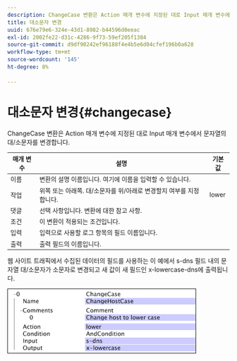 ```yaml
---
description: ChangeCase 변환은 Action 매개 변수에 지정된 대로 Input 매개 변수에서 문자열의 대/소문자를 변경합니다.
title: 대소문자 변경
uuid: 676e79e6-324e-43d1-8982-b44596d0eeac
exl-id: 2002fe22-d31c-4286-9f73-59ef205f1384
source-git-commit: d9df90242ef96188f4e4b5e6d04cfef196b0a628
workflow-type: tm+mt
source-wordcount: '145'
ht-degree: 8%

---
```


# 대소문자 변경{#changecase}

ChangeCase 변환은 Action 매개 변수에 지정된 대로 Input 매개 변수에서 문자열의 대/소문자를 변경합니다.

| 매개 변수 | 설명 | 기본값 |
|---|---|---|
| 이름 | 변환의 설명 이름입니다. 여기에 이름을 입력할 수 있습니다. |  |
| 작업 | 위쪽 또는 아래쪽. 대/소문자를 위/아래로 변경할지 여부를 지정합니다. | lower |
| 댓글 | 선택 사항입니다. 변환에 대한 참고 사항. |  |
| 조건 | 이 변환이 적용되는 조건입니다. |  |
| 입력 | 입력으로 사용할 로그 항목의 필드 이름입니다. |  |
| 출력 | 출력 필드의 이름입니다. |  |

웹 사이트 트래픽에서 수집된 데이터의 필드를 사용하는 이 예에서 s-dns 필드 내의 문자열 대/소문자가 소문자로 변경되고 새 값이 새 필드인 x-lowercase-dns에 출력됩니다.

![](assets/cfg_TransformationType_ChangeCase.png)
